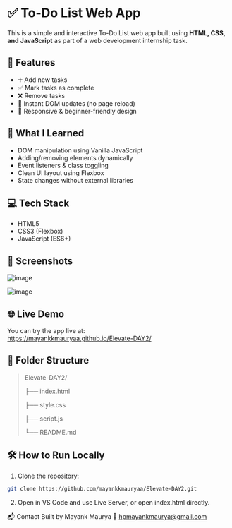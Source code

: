 # ✅ To-Do List Web App

This is a simple and interactive To-Do List web app built using **HTML, CSS, and JavaScript** as part of a web development internship task.

## 🚀 Features

- ➕ Add new tasks
- ✅ Mark tasks as complete
- ❌ Remove tasks
- 🔄 Instant DOM updates (no page reload)
- 📱 Responsive & beginner-friendly design

## 🧠 What I Learned

- DOM manipulation using Vanilla JavaScript
- Adding/removing elements dynamically
- Event listeners & class toggling
- Clean UI layout using Flexbox
- State changes without external libraries

## 💻 Tech Stack

- HTML5
- CSS3 (Flexbox)
- JavaScript (ES6+)

## 📸 Screenshots

![image](https://github.com/user-attachments/assets/ab99d6e3-8de6-41d9-a091-32586bd13ebe)

![image](https://github.com/user-attachments/assets/c9b0e546-cf5e-45ef-9113-621c67d9d96a)

## 🌐 Live Demo

You can try the app live at:  
https://mayankkmauryaa.github.io/Elevate-DAY2/

## 📂 Folder Structure

> Elevate-DAY2/
> 
> ├── index.html
> 
> ├── style.css
> 
> ├── script.js
> 
> └── README.md


## 🛠 How to Run Locally

1. Clone the repository:
```bash
git clone https://github.com/mayankkmauryaa/Elevate-DAY2.git
```
2. Open in VS Code and use Live Server, or open index.html directly.

📬 Contact
Built by Mayank Maurya
📧 hpmayankmaurya@gmail.com


